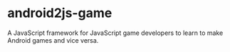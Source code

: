 # android2js-game
A JavaScript framework for JavaScript game developers to learn to make Android games and vice versa.
